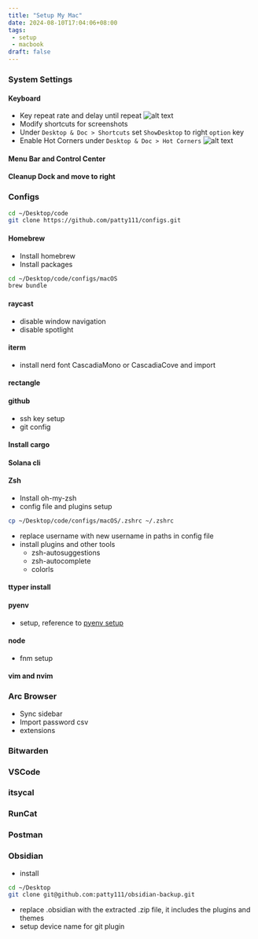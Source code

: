 ```yaml
---
title: "Setup My Mac"
date: 2024-08-10T17:04:06+08:00
tags:
 - setup
 - macbook
draft: false
---
```

### System Settings
#### Keyboard
- Key repeat rate and delay until repeat
![alt text](../../images/mac-keyboard.png)
- Modify shortcuts for screenshots
- Under `Desktop & Doc > Shortcuts` set `ShowDesktop` to right `option` key
- Enable Hot Corners under `Desktop & Doc > Hot Corners`
![alt text](../../images/hotcorners.png)
#### Menu Bar and Control Center
#### Cleanup Dock and move to right

### Configs
```bash
cd ~/Desktop/code
git clone https://github.com/patty111/configs.git
```
#### Homebrew
- Install homebrew
- Install packages
```bash
cd ~/Desktop/code/configs/macOS
brew bundle
```
#### raycast
- disable window navigation
- disable spotlight
#### iterm
- install nerd font CascadiaMono or CascadiaCove and import
#### rectangle
#### github
- ssh key setup
- git config
#### Install cargo
#### Solana cli
#### Zsh
- Install oh-my-zsh
- config file and plugins setup
```bash
cp ~/Desktop/code/configs/macOS/.zshrc ~/.zshrc
```
- replace username with new username in paths in config file
- install plugins and other tools
  - zsh-autosuggestions
  - zsh-autocomplete
  - colorls
#### ttyper install
#### pyenv
- setup, reference to [pyenv setup](https://patty111.github.io/blog/posts/pyenv-python%E7%89%88%E6%9C%AC%E7%AE%A1%E7%90%86/)
#### node
- fnm setup
#### vim and nvim

### Arc Browser
- Sync sidebar
- Import password csv
- extensions
### Bitwarden
### VSCode
### itsycal
### RunCat
### Postman
### Obsidian
- install
```bash
cd ~/Desktop
git clone git@github.com:patty111/obsidian-backup.git  
```
- replace .obsidian with the extracted .zip file, it includes the plugins and themes
- setup device name for git plugin